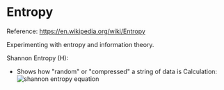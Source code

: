 # Entropy

Reference: https://en.wikipedia.org/wiki/Entropy

Experimenting with entropy and information theory.

Shannon Entropy (H):
- Shows how "random" or "compressed" a string of data is
Calculation:
![shannon entropy equation](https://wikimedia.org/api/rest_v1/media/math/render/svg/7de5d59a442f5305853d4392826b1f51dc43f6d0)
